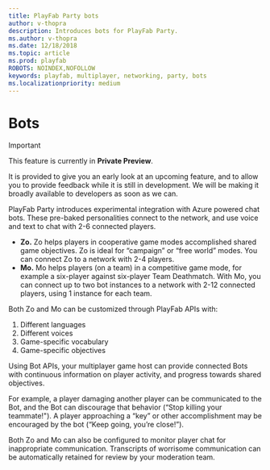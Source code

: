 ```yaml
---
title: PlayFab Party bots
author: v-thopra
description: Introduces bots for PlayFab Party.
ms.author: v-thopra
ms.date: 12/18/2018
ms.topic: article
ms.prod: playfab
ROBOTS: NOINDEX,NOFOLLOW
keywords: playfab, multiplayer, networking, party, bots
ms.localizationpriority: medium
---
```


# Bots

> [!IMPORTANT]
> This feature is currently in **Private Preview**.  
>
> It is provided to give you an early look at an upcoming feature, and to allow you to provide feedback while it is still in development. We will be making it broadly available to developers as soon as we can.

PlayFab Party introduces experimental integration with Azure powered chat bots. These pre-baked personalities connect to the network, and use voice and text to chat with 2-6 connected players.

- **Zo.** Zo helps players in cooperative game modes accomplished shared game objectives. Zo is ideal for “campaign” or “free world” modes. You can connect Zo to a network with 2-4 players.
- **Mo.** Mo helps players (on a team) in a competitive game mode, for example a six-player against six-player Team Deathmatch. With Mo, you can connect up to two bot instances to a network with 2-12 connected players, using 1 instance for each team.

Both Zo and Mo can be customized through PlayFab APIs with:

1. Different languages
2. Different voices
3. Game-specific vocabulary
4. Game-specific objectives

Using Bot APIs, your multiplayer game host can provide connected Bots with continuous information on player activity, and progress towards shared objectives.

For example, a player damaging another player can be communicated to the Bot, and the Bot can discourage that behavior (“Stop killing your teammate!"). A player approaching a “key” or other accomplishment may be encouraged by the bot (“Keep going, you’re close!”).

Both Zo and Mo can also be configured to monitor player chat for inappropriate communication. Transcripts of worrisome communication can be automatically retained for review by your moderation team.
